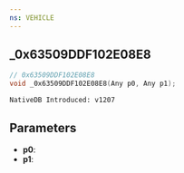 ```yaml
---
ns: VEHICLE
---
```

## _0x63509DDF102E08E8

```c
// 0x63509DDF102E08E8
void _0x63509DDF102E08E8(Any p0, Any p1);
```

```
NativeDB Introduced: v1207
```

## Parameters
* **p0**:
* **p1**:
